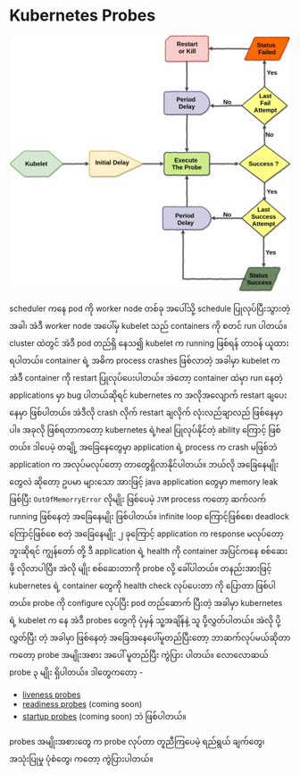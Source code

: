 # Kubernetes Probes

![Probes](../.gitbook/assets/probes.png)

scheduler ကနေ pod ကို worker node တစ်ခု အပေါ်သို့ schedule ပြုလုပ်ပြီးသွားတဲ့ အခါ၊ အဲဒီ worker node အပေါ်မှ kubelet သည် containers ကို စတင် run ပါတယ်။ cluster ထဲတွင် အဲဒီ pod တည်ရှိ နေသ၍ kubelet က running ဖြစ်ရန် တာဝန် ယူထားရပါတယ်။ container ရဲ့ အဓိက process crashes ဖြစ်လာတဲ့ အခါမှာ kubelet က အဲဒီ container ကို restart ပြုလုပ်ပေးပါတယ်။ အဲတော့ container ထဲမှာ run နေတဲ့ applications မှာ bug ပါတယ်ဆိုရင် kubernetes က အလိုအလျောက် restart ချပေးနေမှာ ဖြစ်ပါတယ်။ အဲဒီလို crash လိုက် restart ချလိုက် လုံးလည်ချာလည် ဖြစ်နေမှာပါ။ အခုလို ဖြစ်ရတာကတော့ kubernetes ရဲ့heal ပြုလုပ်နိုင်တဲ့ ability ကြောင့် ဖြစ်တယ်။ ဒါပေမဲ့ တချို့ အခြေနေတွေမှာ application ရဲ့ process က crash မဖြစ်ဘဲ application က အလုပ်မလုပ်တော့ တာတွေရှိလာနိုင်ပါတယ်။ ဘယ်လို အခြေနေမျိုးတွေလဲ ဆိုတော့ ဥပမာ များသော အားဖြင့် java application တွေမှာ memory leak ဖြစ်ပြီး `OutOfMemorryError` လိုမျိုး ဖြစ်ပေမဲ့ `JVM` process ကတော့ ဆက်လက် running ဖြစ်နေတဲ့ အခြေနေမျိုး ဖြစ်ပါတယ်။ infinite loop ကြောင့်ဖြစ်စေ၊ deadlock ကြောင့်ဖြစ်စေ စတဲ့ အခြေနေမျိုး ၂ ခုကြောင့် application က response မလုပ်တော့ဘူးဆိုရင် ကျွန်တော် တို့ ဒီ application ရဲ့ health ကို container အပြင်ကနေ စစ်ဆေးဖို့ လိုလာပါပြီ။ အဲလို မျိုး စစ်ဆေးတာကို probe လို့ ခေါ်ပါတယ်။ တနည်းအားဖြင့် kubernetes ရဲ့ container တွေကို health check လုပ်ပေးတာ ကို ပြောတာ ဖြစ်ပါတယ်။ probe ကို configure လုပ်ပြီး pod တည်ဆောက် ပြီးတဲ့ အခါမှာ kubernetes ရဲ့ kubelet က နေ အဲဒီ probes တွေကို ပုံမှန် သူ့အချိန်နဲ့ သူ ပို့လွှတ်ပါတယ်။ အဲလို ပို့လွှတ်ပြီး တဲ့ အခါမှာ ဖြစ်နေတဲ့ အခြေအနေပေါ်မူတည်ပြီးတော့ ဘာဆက်လုပ်မယ်ဆိုတာ ကတော့ probe အမျိုးအစား အပေါ် မူတည်ပြီး ကွဲပြား ပါတယ်။ လောလောဆယ် probe ၃ မျိုး ရှိပါတယ်။ ဒါတွေကတော့ -

* [liveness probes](https://blog.k8smm.org/kubernetes-probes/liveness-probes) 
* [readiness probes](https://blog.k8smm.org/kubernetes-probes/readiness-probes) \(coming soon\)
* [startup probes](https://blog.k8smm.org/kubernetes-probes/startup-probes) \(coming soon\) ဘဲ ဖြစ်ပါတယ်။

probes အမျိုးအစားတွေ က probe လုပ်တာ တူညီကြပေမဲ့ ရည်ရွယ် ချက်တွေ၊ အသုံးပြုမှု ပုံစံတွေ၊ ကတော့ ကွဲပြားပါတယ်။

